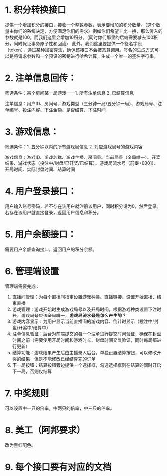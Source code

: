 # 1. 积分转换接口
提供一个增加积分的接口，接收一个整数参数，表示要增加的积分数量。（这个数量由你们的系统决定，方便满足你们的需求）例如你们希望十比一换，那么传入的参数就是100，而我们这里会增加10积分。（同时你们那里的后端需要减去100积分，同时保证事务原子性和回滚）
此外，我们这里要提供一个签名字段（token），通过某种加密算法，确保该接口不会被恶意调用。签名的生成方式可以是将请求参数和一个预设的密钥进行哈希计算，生成一个唯一的签名字符串。

# 2. 注单信息回传：
筛选条件：某个房间某一局游戏——1. 所有注单信息 2. 已结算信息

注单信息：用户ID、房间号、游戏类型（三分钟一局/五分钟一局）、游戏局号、注单编号、投注内容、下注金额、是否结算、下注时间

# 3. 游戏信息：
筛选条件：1. 五分钟以内的所有游戏局信息 2. 对应游戏局号的游戏内容

游戏信息：游戏ID、游戏名称、游戏主播、房间号、当前局号（全局唯一）、开奖结果、游戏状态（投注中/封盘/已开奖/已结算）、游戏局流水号（前缀+0001）、开局时间、实际封盘时间、结算时间

# 4. 用户登录接口：
用户输入账号密码，若不存在该用户就注册该用户，同时积分设为0，然后登录。
若存在该用户就直接登录，返回用户信息和积分。

# 5. 用户余额接口：
需要用户余额查询接口，返回用户的积分余额。

# 6. 管理端设置
管理端需要完成：

1. 直播间管理：为每个直播间指定设置游戏种类、直播链接、设置开始直播、结束直播
2. 游戏管理：游戏开始时生成游戏局号以及开局时间，根据游戏种类设置下注时长，游戏局号应该全局唯一，**游戏局流水号是怎么产生的？**
3. 游戏内容显示：为用户显示当前直播间的游戏内容、倒计时显示（投注中/封盘/开奖中/结算中）
4. 注单信息验证：后台对前端提交的每一个注单进行提交时间验证，确保在封盘时间之前（需要使用开局时间和游戏时长、封盘时间交叉验证，同时每局都进行更新）
5. 结算功能：游戏结果产生后由主播录入后台，单独设置结算按钮，可以修改开奖的结果，但是不能修改已经结算完的订单
6. 下一局按钮：结算按钮旁边提供一个选择框，勾选选择框则在结算的同时开启下一局，否则仅结算

# 7. 中奖规则
可以设置中一只的倍率，中两只的倍率，中三只的倍率。

# 8. 美工（阿邦要求）
改为黑红配色。

# 9. 每个接口要有对应的文档